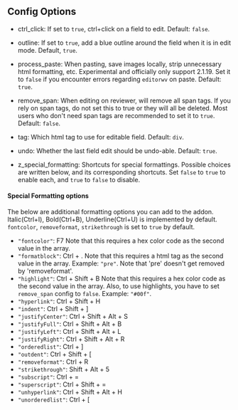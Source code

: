 ## Config Options

- ctrl_click: If set to `true`, ctrl+click on a field to edit. Default: `false`.

- outline: If set to `true`, add a blue outline around the field when it is in edit mode. Default, `true`.

- process_paste: When pasting, save images locally, strip unnecessary html formatting, etc. Experimental and officially only support 2.1.19. Set it to `false` if you encounter errors regarding `editorwv` on paste.  Default: `true`.

- remove_span: When editing on reviewer, will remove all span tags. If you rely on span tags, do not set this to true or they will all be deleted. Most users who don't need span tags are recommended to set it to `true`. Default: `false`.

- tag: Which html tag to use for editable field. Default: `div`.

- undo: Whether the last field edit should be undo-able. Default: `true`.

- z_special_formatting: Shortcuts for special formattings. Possible choices are written below, and its corresponding shortcuts. Set `false` to `true` to enable each, and `true` to `false` to disable.



#### Special Formatting options

The below are additional formatting options you can add to the addon. Italic(Ctrl+I), Bold(Ctrl+B), Underline(Ctrl+U) is implemented by default. `fontcolor`, `removeformat`, `strikethrough` is set to `true` by default.

- `"fontcolor"`: F7
Note that this requires a hex color code as the second value in the array.
- `"formatblock"`: Ctrl + .
Note that this requires a html tag as the second value in the array. Example: `"pre"`. Note that 'pre' doesn't get removed by 'removeformat'.
- `"highlight"`: Ctrl + Shift + B
Note that this requires a hex color code as the second value in the array. Also, to use highlights, you have to set `remove_span` config to `false`. Example: `"#00f"`.
- `"hyperlink"`: Ctrl + Shift + H
- `"indent"`: Ctrl + Shift + ]
- `"justifyCenter"`: Ctrl + Shift + Alt + S
- `"justifyFull"`: Ctrl + Shift + Alt + B
- `"justifyLeft"`: Ctrl + Shift + Alt + L
- `"justifyRight"`: Ctrl + Shift + Alt + R
- `"orderedlist"`: Ctrl + ]
- `"outdent"`: Ctrl + Shift + [
- `"removeformat"`: Ctrl + R
- `"strikethrough"`: Shift + Alt + 5
- `"subscript"`: Ctrl + =
- `"superscript"`: Ctrl + Shift + =
- `"unhyperlink"`: Ctrl + Shift + Alt + H
- `"unorderedlist"`: Ctrl + [


